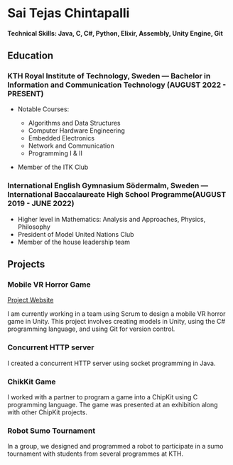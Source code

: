 # Sai Tejas Chintapalli

#### Technical Skills: Java, C, C#, Python, Elixir, Assembly, Unity Engine, Git

## Education
### KTH Royal Institute of Technology,  Sweden — Bachelor in Information and Communication Technology (AUGUST 2022 - PRESENT)

- Notable Courses:
  - Algorithms and Data Structures
  - Computer Hardware Engineering
  - Embedded Electronics
  - Network and Communication
  - Programming I & II

- Member of the ITK Club

### International English Gymnasium Södermalm,  Sweden — International Baccalaureate High School Programme(AUGUST 2019 - JUNE 2022)

- Higher level in  Mathematics:  Analysis and Approaches, Physics, Philosophy
- President of Model United Nations Club
- Member of the house leadership team

## Projects
### Mobile VR Horror Game

[Project Website](https://saitejaschintapall.wixsite.com/ghostleaks)

I am currently working in a team using Scrum to design a mobile VR horror game in Unity. This project involves creating models in Unity, using the C# programming language, and using Git for version control.

### Concurrent HTTP server

I created a concurrent HTTP server using socket programming in Java.

### ChikKit Game

I worked with a partner to program a game into a ChipKit using C programming language. The game was presented at an exhibition along with other ChipKit projects.

### Robot Sumo Tournament

In a group, we designed and programmed a robot to participate in a sumo tournament with students from several programmes at KTH.


